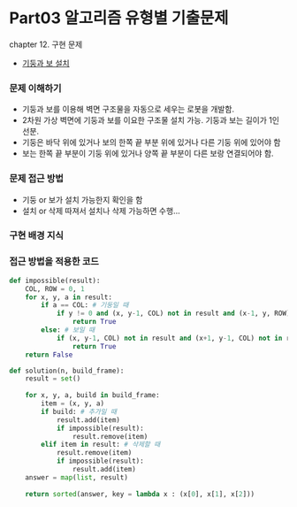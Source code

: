# Part03 알고리즘 유형별 기출문제
chapter 12. 구현 문제
- [기둥과 보 설치](https://programmers.co.kr/learn/courses/30/lessons/60061)


### 문제 이해하기
- 기둥과 보를 이용해 벽면 구조물을 자동으로 세우는 로봇을 개발함.
- 2차원 가상 벽면에 기둥과 보를 이요한 구조물 설치 가능. 기둥과 보는 길이가 1인 선분.
- 기둥은 바닥 위에 있거나 보의 한쪽 끝 부분 위에 있거나 다른 기둥 위에 있어야 함
- 보는 한쪽 끝 부분이 기둥 위에 있거나 양쪽 끝 부분이 다른 보랑 연결되어야 함.

### 문제 접근 방법
- 기둥 or 보가 설치 가능한지 확인을 함
- 설치 or 삭제 따져서 설치나 삭제 가능하면 수행...

### 구현 배경 지식


### 접근 방법을 적용한 코드
```python
def impossible(result):
    COL, ROW = 0, 1
    for x, y, a in result:
        if a == COL: # 기둥일 때
            if y != 0 and (x, y-1, COL) not in result and (x-1, y, ROW) not in result and (x, y, ROW) not in result:
                return True
        else: # 보일 때
            if (x, y-1, COL) not in result and (x+1, y-1, COL) not in result and not ((x-1, y, ROW) in result and (x+1, y, ROW) in result):
                return True
    return False

def solution(n, build_frame):
    result = set()
    
    for x, y, a, build in build_frame:
        item = (x, y, a)
        if build: # 추가일 때
            result.add(item)
            if impossible(result):
                result.remove(item)
        elif item in result: # 삭제할 때
            result.remove(item)
            if impossible(result):
                result.add(item)
    answer = map(list, result)
    
    return sorted(answer, key = lambda x : (x[0], x[1], x[2]))
```

